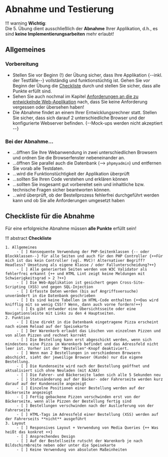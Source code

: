 # Abnahme und Testierung

!!! warning
    **Wichtig**:  
    Die 5. Übung dient ausschließlich der **Abnahme** Ihrer Applikation, d.h., es sind **keine Implementierungsarbeiten** mehr erlaubt!

## Allgemeines

### Vorbereitung

- Stellen Sie vor Beginn (!) der Übung sicher, dass Ihre Applikation {--inkl. der Testfälle--} vollständig und funktionstüchtig ist. Gehen Sie *vor* Beginn der Übung die [Checkliste](termin5.md#checkliste-fur-die-abnahme) durch und stellen Sie sicher, dass alle Punkte erfüllt sind.
- Sehen Sie auch nochmal im Kapitel [Anforderungen an die zu entwickelnde Web-Applikation](anforderungen.md) nach, dass Sie keine Anforderung vergessen oder übersehen haben!
- Die Abnahme findet an einem Ihrer Entwicklungsrechner statt. Stellen Sie sicher, dass sich darauf 2 unterschiedliche Browser und der konfigurierte Webserver befinden. 
{--Mock-ups werden nicht akzeptiert --}


### Bei der Abnahme...

- ...öffnen Sie Ihre Webanwendung in zwei unterschiedlichen Browsern und ordnen Sie die Browserfenster nebeneinander an.
- ...öffnen Sie parallel auch die Datenbank (--> `phpmyadmin`) und entfernen Sie vorab alle Testdaten.
- ...wird die Funktionstüchtigkeit der Applikation überprüft
- ...sollten Sie Ihren Code verstehen und erklären können
- ...sollten Sie insgesamt gut vorbereitet sein und inhaltliche bzw. technische Fragen sicher beantworten können.
- ...wird überprüft, ob der Bestellprozess fehlerfrei durchgeführt werden kann und ob Sie alle Anforderungen umgesetzt haben


## Checkliste für die Abnahme

Für eine erfolgreiche Abnahme müssen **alle Punkte** erfüllt sein!

!!! abstract
    **Checkliste**

    1. Allgemeines
         - [ ] Konsequente Verwendung der PHP-Seitenklassen {-- oder Blockklassen--} für alle Seiten und auch für den PHP Controller {++Für mich ist das kein Controller (vgl. MVC)! Alternativer Begriff? Headless? Umsetzung als eigene Klasse / oder Fallunterscheidung?++}
         - [ ] Alle generierten Seiten werden vom W3C Validator als fehlerfrei erkannt {++ und HTML Lint zeigt keine Meldungen mit Schwierigkeitsgrad > 2 ?++}
         - [ ] Die Web-Applikation ist gesichert gegen Cross-Site-Scripting (XSS) und gegen SQL-Injection
         - [ ] Erfasste Daten werden (bis auf Angriffsversuche) unverändert in die Datenbank geschrieben 
         - [ ] Es sind keine Tabellen im HTML-Code enthalten {++Das wird knifflig mit so wenig CSS!? Wenn, dann auch vorne fordern!++} 
         - [ ] Es gibt entweder eine Übersichtsseite oder eine Navigationsleiste mit Links zu den 4 Hauptseiten. 
    2. Funktion 
         - [ ] Eine direkt in die Datenbank eingetragene Pizza erscheint nach einem Reload auf der Speisekarte
         - [ ] Der Warenkorb erlaubt das Löschen von einzelnen Pizzen und von allen Pizzen und rechnet korrekt
         - [ ] Die Bestellung kann erst abgeschickt werden, wenn sich mindestens eine Pizza im Warenkorb befindet und das Adressfeld nicht leer ist. Vorher ist der "Bestellen"-Knopf deaktiviert.
         - [ ] Wenn man 2 Bestellungen in verschiedenen Browsern abschickt, sieht der jeweilige Browser (Kunde) nur die eigene Bestellung.
         - [ ] Die Kundenseite wird nach der Bestellung geöffnet und aktualisiert sich ohne Neuladen (mit AJAX)
         - [ ] Die Fahrer- und Bäckerseite laden sich alle 5 Sekunden neu
         - [ ] Statusänderung auf der Bäcker- oder Fahrerseite werden kurz darauf auf der Kundenseite angezeigt
         - [ ] Einzelne Positionen einer Bestellung werden auf der Bäckerseite angezeigt
         - [ ] Fertig gebackene Pizzen verschwinden erst von der Bäckerseite, wenn alle Pizzen der Bestellung fertig sind
         - [ ] Bestellungen verschwinden nach der Auslieferung von der Fahrerseite 
         - [ ] HTML-Tags im Adressfeld einer Bestellung (XSS) werden auf der Fahrerseits **nicht** ausgeführt
    3. Layout
         - [ ] Responsives Layout + Verwendung von Media Queries {++ Was heißt das konkret ++}
         - [ ] Ansprechendes Design
         - [ ] Auf der Bestellseite rutscht der Warenkorb je nach Bildschirmbreite neben oder unter die Speisekarte
         - [ ] Keine Verwendung von absoluten Maßeinheiten

